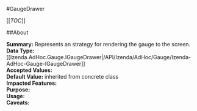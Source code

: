 #GaugeDrawer

[[_TOC_]]

##About

**Summary:**  Represents an strategy for rendering the gauge to the screen.   
**Data Type:** [[Izenda.AdHoc.Gauge.IGaugeDrawer|/API/Izenda/AdHoc/Gauge/Izenda-AdHoc-Gauge-IGaugeDrawer]]  
**Accepted Values:**   
**Default Value:** inherited from concrete class  
**Impacted Features:**   
**Purpose:**   
**Usage:**   
**Caveats:**   

